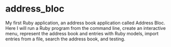 # address_bloc
My first Ruby application, an address book application called Address Bloc. Here I will run a Ruby program from the command line, create an interactive menu, represent the address book and entries with Ruby models, import entries from a file, search the address book, and testing.
